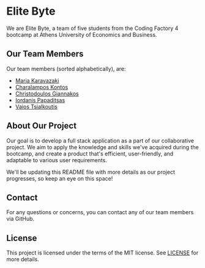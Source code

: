 # Elite Byte

We are Elite Byte, a team of five students from the Coding Factory 4 bootcamp at Athens University of Economics and Business.

## Our Team Members

Our team members (sorted alphabetically),  are:

- [Maria Karavazaki](https://github.com/MariaKar1991)
- [Charalampos Kontos](https://github.com/ckontos82)
- [Christodoulos Giannakos](https://github.com/Douliamipa)
- [Iordanis Papaditsas](https://github.com/jordanpapaditsas)
- [Vaios Tsialkoutis](https://github.com/Vaios96)

## About Our Project

Our goal is to develop a full stack application as a part of our collaborative project. We aim to apply the knowledge and skills we've acquired during the bootcamp, and create a product that's efficient, user-friendly, and adaptable to various user requirements.

We'll be updating this README file with more details as our project progresses, so keep an eye on this space!

## Contact

For any questions or concerns, you can contact any of our team members via GitHub.

## License

This project is licensed under the terms of the MIT license. See [LICENSE](LICENSE) for more details.
